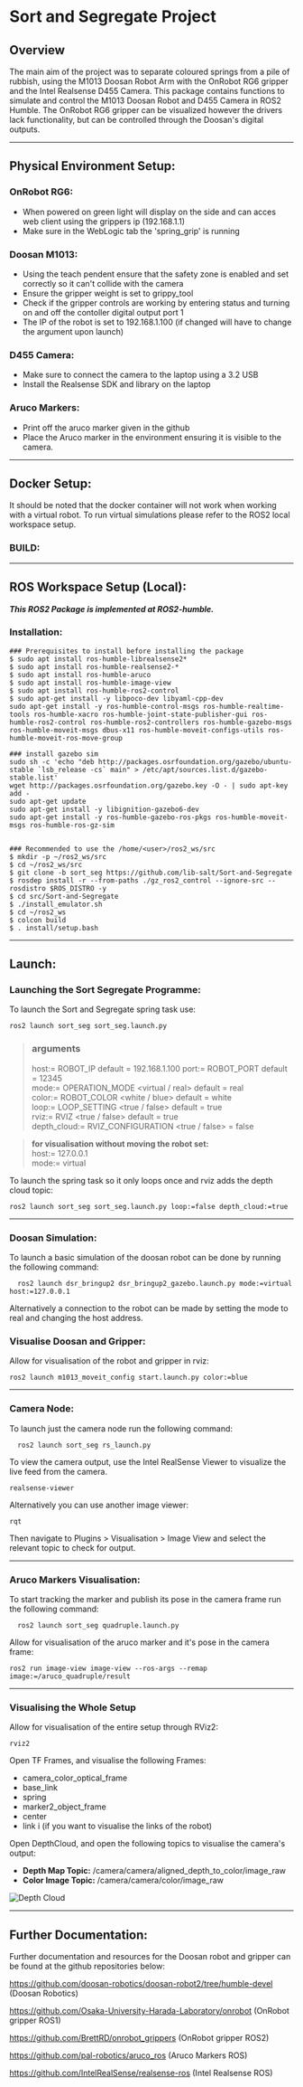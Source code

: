# Sort and Segregate Project

## Overview

The main aim of the project was to separate coloured springs from a pile of rubbish, using the M1013 Doosan Robot Arm with the OnRobot RG6 gripper and the Intel Realsense D455 Camera. This package contains functions to simulate and control the M1013 Doosan Robot and D455 Camera in ROS2 Humble. The OnRobot RG6 gripper can be visualized however the drivers lack functionality, but can be controlled through the Doosan's digital outputs.
___

## Physical Environment Setup:

### OnRobot RG6:
- When powered on green light will display on the side and can acces web client using the grippers ip (192.168.1.1)
- Make sure in the WebLogic tab the 'spring_grip' is running

### Doosan M1013:
- Using the teach pendent ensure that the safety zone is enabled and set correctly so it can't collide with the camera
- Ensure the gripper weight is set to grippy_tool
- Check if the gripper controls are working by entering status and turning on and off the contoller digital output port 1
- The IP of the robot is set to 192.168.1.100 (if changed will have to change the argument upon launch)

### D455 Camera:
- Make sure to connect the camera to the laptop using a 3.2 USB
- Install the Realsense SDK and library on the laptop

### Aruco Markers:
- Print off the aruco marker given in the github
- Place the Aruco marker in the environment ensuring it is visible to the camera.
___
## Docker Setup:
It should be noted that the docker container will not work when working with a virtual robot. To run virtual simulations please refer to the ROS2 local workspace setup.
### BUILD:


___
## ROS Workspace Setup (Local):
***This ROS2 Package is implemented at ROS2-humble.***

### Installation:
```
### Prerequisites to install before installing the package
$ sudo apt install ros-humble-librealsense2*
$ sudo apt install ros-humble-realsense2-*
$ sudo apt install ros-humble-aruco
$ sudo apt install ros-humble-image-view
$ sudo apt install ros-humble-ros2-control
$ sudo apt-get install -y libpoco-dev libyaml-cpp-dev
sudo apt-get install -y ros-humble-control-msgs ros-humble-realtime-tools ros-humble-xacro ros-humble-joint-state-publisher-gui ros-humble-ros2-control ros-humble-ros2-controllers ros-humble-gazebo-msgs ros-humble-moveit-msgs dbus-x11 ros-humble-moveit-configs-utils ros-humble-moveit-ros-move-group

### install gazebo sim
sudo sh -c 'echo "deb http://packages.osrfoundation.org/gazebo/ubuntu-stable `lsb_release -cs` main" > /etc/apt/sources.list.d/gazebo-stable.list'
wget http://packages.osrfoundation.org/gazebo.key -O - | sudo apt-key add -
sudo apt-get update
sudo apt-get install -y libignition-gazebo6-dev
sudo apt-get install -y ros-humble-gazebo-ros-pkgs ros-humble-moveit-msgs ros-humble-ros-gz-sim


### Recommended to use the /home/<user>/ros2_ws/src
$ mkdir -p ~/ros2_ws/src
$ cd ~/ros2_ws/src
$ git clone -b sort_seg https://github.com/lib-salt/Sort-and-Segregate
$ rosdep install -r --from-paths ./gz_ros2_control --ignore-src --rosdistro $ROS_DISTRO -y
$ cd src/Sort-and-Segregate
$ ./install_emulator.sh
$ cd ~/ros2_ws
$ colcon build
$ . install/setup.bash
```
___

## Launch: 

### Launching the Sort Segregate Programme:
To launch the Sort and Segregate spring task use:

```
ros2 launch sort_seg sort_seg.launch.py
```
> ### __arguments__
 >host:= ROBOT_IP default = 192.168.1.100
  port:= ROBOT_PORT default = 12345  
  mode:= OPERATION_MODE <virtual / real> default = real  
  color:= ROBOT_COLOR <white / blue> default = white  
  loop:= LOOP_SETTING <true / false> default = true  
  rviz:= RVIZ <true / false> default = true  
  depth_cloud:= RVIZ_CONFIGURATION <true / false> = false

>  __for visualisation without moving the robot set:__  
  >host:= 127.0.0.1  
   mode:= virtual

To launch the spring task so it only loops once and rviz adds the depth cloud topic:  
```
ros2 launch sort_seg sort_seg.launch.py loop:=false depth_cloud:=true
```
___


### Doosan Simulation:
To launch a basic simulation of the doosan robot can be done by running the following command:

```
  ros2 launch dsr_bringup2 dsr_bringup2_gazebo.launch.py mode:=virtual host:=127.0.0.1
```

Alternatively a connection to the robot can be made by setting the mode to real and changing the host address.


### Visualise Doosan and Gripper:
Allow for visualisation of the robot and gripper in rviz:

```
ros2 launch m1013_moveit_config start.launch.py color:=blue
```
___

### Camera Node:
To launch just the camera node run the following command:

```
  ros2 launch sort_seg rs_launch.py
```

To view the camera output, use the Intel RealSense Viewer to visualize the live feed from the camera.
```
realsense-viewer
```

Alternatively you can use another image viewer:
```
rqt
```
Then navigate to Plugins > Visualisation > Image View and select the relevant topic to check for output.
___

### Aruco Markers Visualisation:
To start tracking the marker and publish its pose in the camera frame run the following command:
```
  ros2 launch sort_seg quadruple.launch.py
```

Allow for visualisation of the aruco marker and it's pose in the camera frame:
```
ros2 run image-view image-view --ros-args --remap image:=/aruco_quadruple/result
```
___

### Visualising the Whole Setup
Allow for visualisation of the entire setup through RViz2:
```
rviz2
```

Open TF Frames, and visualise the following Frames:
- camera_color_optical_frame
- base_link
- spring
- marker2_object_frame
- center
- link i (if you want to visualise the links of the robot)

Open DepthCloud, and open the following topics to visualise the camera's output:
- **Depth Map Topic:** /camera/camera/aligned_depth_to_color/image_raw
- **Color Image Topic:** /camera/camera/color/image_raw

![Depth Cloud](etc/depthcloud.png)

-----------------------------------------------------------------------------------------------------------------
## Further Documentation:
Further documentation and resources for the Doosan robot and gripper can be found at the github repositories below:

https://github.com/doosan-robotics/doosan-robot2/tree/humble-devel (Doosan Robotics)

https://github.com/Osaka-University-Harada-Laboratory/onrobot (OnRobot gripper ROS1)

https://github.com/BrettRD/onrobot_grippers (OnRobot gripper ROS2)

https://github.com/pal-robotics/aruco_ros (Aruco Markers ROS)

https://github.com/IntelRealSense/realsense-ros (Intel Realsense ROS)
